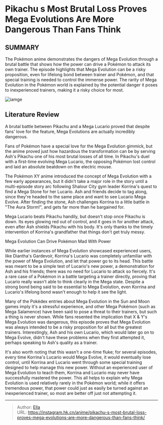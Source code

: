 # Pikachu s Most Brutal Loss Proves Mega Evolutions Are More Dangerous Than Fans Think


## SUMMARY 



  The Pokémon anime demonstrates the dangers of Mega Evolution through a brutal battle that shows how the power can drive a Pokémon to attack its own trainer.   The episode highlights that Mega Evolution can be a risky proposition, even for lifelong bond between trainer and Pokémon, and that special training is needed to control the immense power.   The rarity of Mega Evolution in the Pokémon world is explained by the potential danger it poses to inexperienced trainers, making it a risky choice for most.  

![iamge](https://static1.srcdn.com/wordpress/wp-content/uploads/2023/10/pokemon-pikachu-injured.jpg)

## Literature Review

A brutal battle between Pikachu and a Mega Lucario proved that despite fans&#39; love for the feature, Mega Evolutions are actually incredibly dangerous.




Fans of Pokémon have a special love for the Mega Evolution gimmick, but the anime proved just how hazardous the transformation can be by serving Ash&#39;s Pikachu one of his most brutal losses of all time. In Pikachu&#39;s duel with a first-time evolving Mega Lucario, the opposing Pokémon lost control and laid an absolute beatdown on the electric mouse.




The Pokémon XY anime introduced the concept of Mega Evolution with a few early appearances, but it didn&#39;t take a major role in the story until a multi-episode story arc following Shalour City gym leader Korrina&#39;s quest to find a Mega Stone for her Lucario. Ash and friends decide to tag along, since they&#39;re headed to the same place and want to see Lucario Mega Evolve. After finding the stone, Ash challenges Korrina to a little battle in &#34;The Aura Storm!&#34;, and gets far more than he bargained for.

          

Mega Lucario beats Pikachu handily, but doesn&#39;t stop once Pikachu is down. Its eyes glowing red out of control, and it goes in for another attack, even after Ash shields Pikachu with his body. It&#39;s only thanks to the timely intervention of Korrina&#39;s grandfather that things don&#39;t get truly messy.





 Mega Evolution Can Drive Pokémon Mad With Power 
          

While earlier instances of Mega Evolution showcased experienced users, like Diantha&#39;s Gardevoir, Korrina&#39;s Lucario was completely unfamiliar with the power of Mega Evolution, and let that power go to its head. This battle was meant to be a simple test of Lucario&#39;s new power, a demonstration for Ash and his friends; there was no need for Lucario to attack so fiercely. It&#39;s a rare case of a Pokémon in a battle targeting a trainer directly, proving that Lucario really wasn&#39;t able to think clearly in the Mega state. Despite a strong bond being said to be essential to Mega Evolution, even Korrina and Lucario&#39;s lifelong bond wasn&#39;t enough to help it see the light.

Many of the Pokédex entries about Mega Evolution in the Sun and Moon games imply it&#39;s a stressful experience, and other Mega Pokémon (such as Mega Salamence) have been said to pose a threat to their trainers, but such a thing is never shown. While fans resented the implication that X &amp; Y&#39;s Mega Evolution was dangerous, this episode proves that Mega Evolution was always intended to be a risky proposition for all but the greatest trainers. Interestingly, Ash and his own Lucario, which would later go on to Mega Evolve, didn&#39;t have these problems when they first attempted it, perhaps speaking to Ash&#39;s quality as a trainer.




It&#39;s also worth noting that this wasn&#39;t a one-time fluke; for several episodes, every time Korrina&#39;s Lucario would Mega Evolve, it would eventually lose control, until Korrina and Lucario went through some special training designed to help manage this new power. Without an experienced user of Mega Evolution to teach them, Korrina and Lucario may never have successfully mastered the power. This all helps to explain why Mega Evolution is used relatively rarely in the Pokémon world; while it offers tremendous power, that power could just as easily be turned against an inexperienced trainer, so most are better off just not attempting it.



---

> Author: [Ella](https://instagram.hk.cn/)  
> URL: https://instagram.hk.cn/anime/pikachu-s-most-brutal-loss-proves-mega-evolutions-are-more-dangerous-than-fans-think/  

